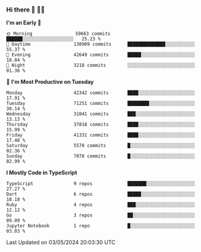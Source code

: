 ### Hi there 👋 🧑‍💻



<!--START_SECTION:waka-->
**I'm an Early 🐤** 

```text
🌞 Morning                59663 commits       ██████░░░░░░░░░░░░░░░░░░░   25.23 % 
🌆 Daytime                130909 commits      ██████████████░░░░░░░░░░░   55.37 % 
🌃 Evening                42649 commits       █████░░░░░░░░░░░░░░░░░░░░   18.04 % 
🌙 Night                  3218 commits        ░░░░░░░░░░░░░░░░░░░░░░░░░   01.36 % 
```
📅 **I'm Most Productive on Tuesday** 

```text
Monday                   42342 commits       ████░░░░░░░░░░░░░░░░░░░░░   17.91 % 
Tuesday                  71251 commits       ████████░░░░░░░░░░░░░░░░░   30.14 % 
Wednesday                31041 commits       ███░░░░░░░░░░░░░░░░░░░░░░   13.13 % 
Thursday                 37818 commits       ████░░░░░░░░░░░░░░░░░░░░░   15.99 % 
Friday                   41331 commits       ████░░░░░░░░░░░░░░░░░░░░░   17.48 % 
Saturday                 5578 commits        █░░░░░░░░░░░░░░░░░░░░░░░░   02.36 % 
Sunday                   7078 commits        █░░░░░░░░░░░░░░░░░░░░░░░░   02.99 % 
```


**I Mostly Code in TypeScript** 

```text
TypeScript               9 repos             ███████░░░░░░░░░░░░░░░░░░   27.27 % 
Dart                     6 repos             █████░░░░░░░░░░░░░░░░░░░░   18.18 % 
Ruby                     4 repos             ███░░░░░░░░░░░░░░░░░░░░░░   12.12 % 
Go                       3 repos             ██░░░░░░░░░░░░░░░░░░░░░░░   09.09 % 
Jupyter Notebook         1 repo              █░░░░░░░░░░░░░░░░░░░░░░░░   03.03 % 
```




 Last Updated on 03/05/2024 20:03:30 UTC
<!--END_SECTION:waka-->


